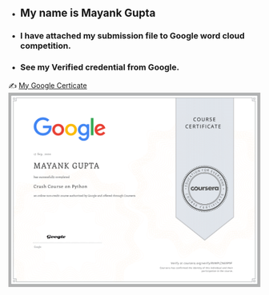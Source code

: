 * ## My name is Mayank Gupta
* ### I have attached my submission file to Google word cloud competition.
* ### See my Verified credential from Google.
:writing_hand: [My Google Certicate](https://coursera.org/share/d6dbd7a3c96d26de68304ee0a9fbbfb8)
![Image of Yaktocat](https://github.com/MayankGupta-DSML/WordCloud/blob/master/Coursera%20RVWPLZN69P9F-1.png)

